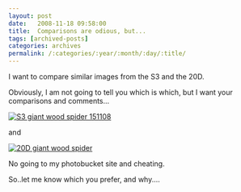 ```yaml
---
layout: post
date:	2008-11-18 09:58:00
title:  Comparisons are odious, but...
tags: [archived-posts]
categories: archives
permalink: /:categories/:year/:month/:day/:title/
---
```

I want to compare similar images from the S3 and the 20D.

Obviously, I am not going to tell you which is which, but I want your comparisons and comments...


<a href="http://s297.photobucket.com/albums/mm205/depontis/?action=view&current=IMG_2870.jpg" target="_blank"><img src="http://i297.photobucket.com/albums/mm205/depontis/IMG_2870.jpg" border="0" alt="S3 giant wood spider 151108"></a>


and


<a href="http://s297.photobucket.com/albums/mm205/depontis/?action=view&current=IMG_8724.jpg" target="_blank"><img src="http://i297.photobucket.com/albums/mm205/depontis/IMG_8724.jpg" border="0" alt="20D giant wood spider"></a>


No going to my photobucket site and cheating.


So..let me know which you prefer, and why....
